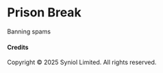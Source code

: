 # Prison Break
Banning spams



#### Credits
Copyright &copy; 2025 Syniol Limited. All rights reserved.
